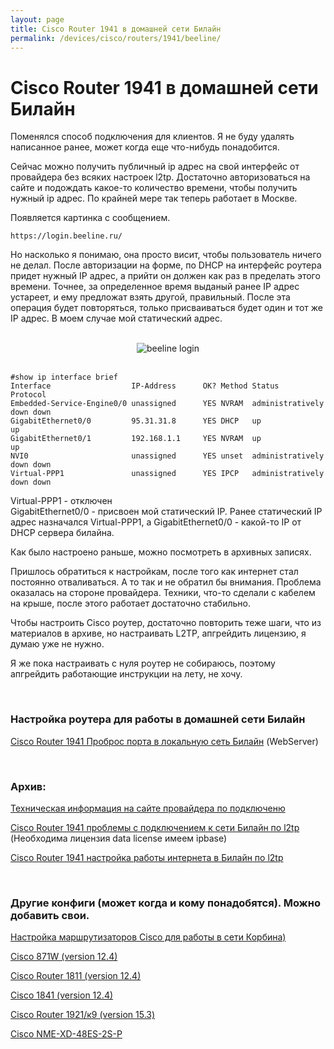 ```yaml
---
layout: page
title: Cisco Router 1941 в домашней сети Билайн
permalink: /devices/cisco/routers/1941/beeline/
---
```



# Cisco Router 1941 в домашней сети Билайн

Поменялся способ подключения для клиентов. Я не буду удалять написанное ранее, может когда еще что-нибудь понадобится.

Сейчас можно получить публичный ip адрес на свой интерфейс от провайдера без всяких настроек l2tp. Достаточно авторизоваться на сайте и подождать какое-то количество времени, чтобы получить нужный ip адрес. По крайней мере так теперь работает в Москве.

Появляется картинка с сообщением.

    https://login.beeline.ru/


Но насколько я понимаю, она просто висит, чтобы пользователь ничего не делал. После авторизации на форме, по DHCP на интерфейс роутера придет нужный IP адрес, а прийти он должен как раз в пределать этого времени. Точнее, за определенное время выданый ранее IP адрес устареет, и ему предложат взять другой, правильный. После эта операция будет повторяться, только присваиваться будет один и тот же IP адрес. В моем случае мой статический адрес.


<br/>

<div align="center">
    <img src="//files.sysadm.ru/img/devices/cisco/routers/1941/beeline/login_beeline.png" border="0" alt="beeline login">
</div>    

<br/>



    #show ip interface brief
    Interface                  IP-Address      OK? Method Status                Protocol
    Embedded-Service-Engine0/0 unassigned      YES NVRAM  administratively down down    
    GigabitEthernet0/0         95.31.31.8      YES DHCP   up                    up      
    GigabitEthernet0/1         192.168.1.1     YES NVRAM  up                    up      
    NVI0                       unassigned      YES unset  administratively down down    
    Virtual-PPP1               unassigned      YES IPCP   administratively down down    


Virtual-PPP1 - отключен  
GigabitEthernet0/0 - присвоен мой статический IP. Ранее статический IP адрес назначался Virtual-PPP1, а GigabitEthernet0/0 - какой-то IP от DHCP сервера билайна.

Как было настроено раньше, можно посмотреть в архивных записях.

Пришлось обратиться к настройкам, после того как интернет стал постоянно отваливаться. А то так и не обратил бы внимания.
Проблема оказалась на стороне провайдера. Техники, что-то сделали с кабелем на крыше, после этого работает достаточно стабильно.


Чтобы настроить Cisco роутер, достаточно повторить теже шаги, что из материалов в архиве, но настраивать L2TP, апгрейдить лицензию, я думаю уже не нужно.

Я же пока настраивать с нуля роутер не собираюсь, поэтому апгрейдить работающие инструкции на лету, не хочу.


<br/>

### Настройка роутера для работы в домашней сети Билайн

<a href="/devices/cisco/routers/1941/beeline-port-forwarding/">Cisco Router 1941 Проброс порта в локальную сеть Билайн</a> (WebServer)


<br/>

### Архив:


<a href="/devices/cisco/routers/1941/info/">Техническая информация на сайте провайдера по подключеню</a>  

<a href="/devices/cisco/routers/1941/beeline-l2tp-first-problem/">Cisco Router 1941 проблемы с подключением к сети Билайн по l2tp</a> (Необходима лицензия data license имеем ipbase)

<a href="/devices/cisco/routers/1941/beeline-l2tp/">Cisco Router 1941 настройка работы интернета в Билайн по l2tp</a>



<br/>

### Другие конфиги (может когда и кому понадобятся). Можно добавить свои.


<a href="/devices/cisco/routers/1941/beeline-general/">Настройка маршрутизаторов Cisco для работы в сети Корбина)</a>


<a href="https://gist.github.com/sysadm-ru/034b841e24a0412c70ba">Cisco 871W (version 12.4)</a>


<a href="https://gist.github.com/sysadm-ru/218432aa3bc80161637d">Cisco Router 1811 (version 12.4)</a>


<a href="https://gist.github.com/sysadm-ru/ced2e08bfac0ef55aa96"> Cisco 1841 (version 12.4)</a>

<a href="https://gist.github.com/sysadm-ru/0c9889febf255569dc21">Cisco Router 1921/к9 (version 15.3)</a>

<a href="https://gist.github.com/sysadm-ru/cbdef23bdf6b0b3249b93ca524b67a86#file-cisco-nme-xd-48es-2s-p">Cisco NME-XD-48ES-2S-P</a>
